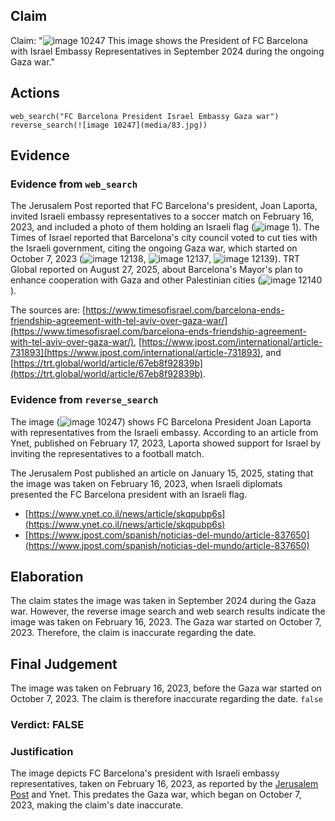 ## Claim
Claim: "![image 10247](media/83.jpg) This image shows the President of FC Barcelona with Israel Embassy Representatives in September 2024 during the ongoing Gaza war."

## Actions
```
web_search("FC Barcelona President Israel Embassy Gaza war")
reverse_search(![image 10247](media/83.jpg))
```

## Evidence
### Evidence from `web_search`
The Jerusalem Post reported that FC Barcelona's president, Joan Laporta, invited Israeli embassy representatives to a soccer match on February 16, 2023, and included a photo of them holding an Israeli flag (![image 1](media/0.jpg)). The Times of Israel reported that Barcelona's city council voted to cut ties with the Israeli government, citing the ongoing Gaza war, which started on October 7, 2023 (![image 12138](media/2025-08-31_00-15-1756599312-433484.jpg), ![image 12137](media/2025-08-31_00-15-1756599312-122570.jpg), ![image 12139](media/2025-08-31_00-15-1756599313-083357.jpg)). TRT Global reported on August 27, 2025, about Barcelona's Mayor's plan to enhance cooperation with Gaza and other Palestinian cities (![image 12140](media/2025-08-31_00-15-1756599320-093226.jpg)).

The sources are: [https://www.timesofisrael.com/barcelona-ends-friendship-agreement-with-tel-aviv-over-gaza-war/](https://www.timesofisrael.com/barcelona-ends-friendship-agreement-with-tel-aviv-over-gaza-war/), [https://www.jpost.com/international/article-731893](https://www.jpost.com/international/article-731893), and [https://trt.global/world/article/67eb8f92839b](https://trt.global/world/article/67eb8f92839b).


### Evidence from `reverse_search`
The image (![image 10247](media/83.jpg)) shows FC Barcelona President Joan Laporta with representatives from the Israeli embassy. According to an article from Ynet, published on February 17, 2023, Laporta showed support for Israel by inviting the representatives to a football match.

The Jerusalem Post published an article on January 15, 2025, stating that the image was taken on February 16, 2023, when Israeli diplomats presented the FC Barcelona president with an Israeli flag.
*   [https://www.ynet.co.il/news/article/skqpubp6s](https://www.ynet.co.il/news/article/skqpubp6s)
*   [https://www.jpost.com/spanish/noticias-del-mundo/article-837650](https://www.jpost.com/spanish/noticias-del-mundo/article-837650)

## Elaboration
The claim states the image was taken in September 2024 during the Gaza war. However, the reverse image search and web search results indicate the image was taken on February 16, 2023. The Gaza war started on October 7, 2023. Therefore, the claim is inaccurate regarding the date.


## Final Judgement
The image was taken on February 16, 2023, before the Gaza war started on October 7, 2023. The claim is therefore inaccurate regarding the date. `false`

### Verdict: FALSE

### Justification
The image depicts FC Barcelona's president with Israeli embassy representatives, taken on February 16, 2023, as reported by the [Jerusalem Post](https://www.jpost.com/spanish/noticias-del-mundo/article-837650) and Ynet. This predates the Gaza war, which began on October 7, 2023, making the claim's date inaccurate.
